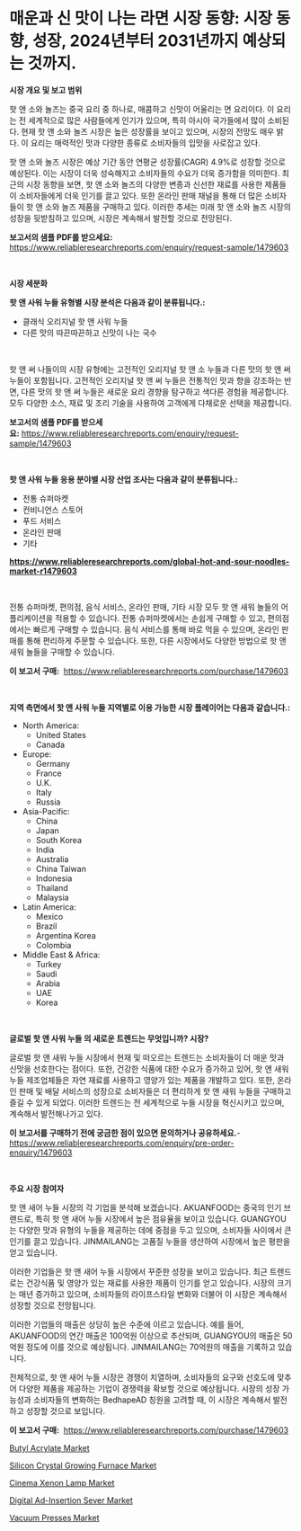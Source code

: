 <p><h1>매운과 신 맛이 나는 라면 시장 동향: 시장 동향, 성장, 2024년부터 2031년까지 예상되는 것까지.</h1></p><p><strong>시장 개요 및 보고 범위</strong></p>
<p><p>핫 앤 소와 놀즈는 중국 요리 중 하나로, 매콤하고 신맛이 어울리는 면 요리이다. 이 요리는 전 세계적으로 많은 사람들에게 인기가 있으며, 특히 아시아 국가들에서 많이 소비된다. 현재 핫 앤 소와 놀즈 시장은 높은 성장률을 보이고 있으며, 시장의 전망도 매우 밝다. 이 요리는 매력적인 맛과 다양한 종류로 소비자들의 입맛을 사로잡고 있다.</p><p>핫 앤 소와 놀즈 시장은 예상 기간 동안 연평균 성장률(CAGR) 4.9%로 성장할 것으로 예상된다. 이는 시장이 더욱 성숙해지고 소비자들의 수요가 더욱 증가함을 의미한다. 최근의 시장 동향을 보면, 핫 앤 소와 놀즈의 다양한 변종과 신선한 재료를 사용한 제품들이 소비자들에게 더욱 인기를 끌고 있다. 또한 온라인 판매 채널을 통해 더 많은 소비자들이 핫 앤 소와 놀즈 제품을 구매하고 있다. 이러한 추세는 미래 핫 앤 소와 놀즈 시장의 성장을 뒷받침하고 있으며, 시장은 계속해서 발전할 것으로 전망된다.</p></p>
<p><strong>보고서의 샘플 PDF를 받으세요:</strong> <a href="https://www.reliableresearchreports.com/enquiry/request-sample/1479603">https://www.reliableresearchreports.com/enquiry/request-sample/1479603</a></p>
<p>&nbsp;</p>
<p><strong>시장 세분화</strong></p>
<p><strong>핫 앤 사워 누들 유형별 시장 분석은 다음과 같이 분류됩니다.:</strong></p>
<p><ul><li>클래식 오리지널 핫 앤 사워 누들</li><li>다른 맛의 따끈따끈하고 신맛이 나는 국수</li></ul></p>
<p>&nbsp;</p>
<p><p>핫 앤 써 나들이의 시장 유형에는 고전적인 오리지널 핫 앤 소 누들과 다른 맛의 핫 앤 써 누들이 포함됩니다. 고전적인 오리지널 핫 앤 써 누들은 전통적인 맛과 향을 강조하는 반면, 다른 맛의 핫 앤 써 누들은 새로운 요리 경향을 탐구하고 색다른 경험을 제공합니다. 모두 다양한 소스, 재료 및 조리 기술을 사용하여 고객에게 다채로운 선택을 제공합니다.</p></p>
<p><strong>보고서의 샘플 PDF를 받으세요:</strong>&nbsp;<a href="https://www.reliableresearchreports.com/enquiry/request-sample/1479603">https://www.reliableresearchreports.com/enquiry/request-sample/1479603</a></p>
<p>&nbsp;</p>
<p><strong> 핫 앤 사워 누들 응용 분야별 시장 산업 조사는 다음과 같이 분류됩니다.:</strong></p>
<p><ul><li>전통 슈퍼마켓</li><li>컨비니언스 스토어</li><li>푸드 서비스</li><li>온라인 판매</li><li>기타</li></ul></p>
<p><strong><a href="https://www.reliableresearchreports.com/global-hot-and-sour-noodles-market-r1479603">https://www.reliableresearchreports.com/global-hot-and-sour-noodles-market-r1479603</a></strong></p>
<p>&nbsp;</p>
<p><p>전통 슈퍼마켓, 편의점, 음식 서비스, 온라인 판매, 기타 시장 모두 핫 앤 새워 놀들의 어플리케이션을 적용할 수 있습니다. 전통 슈퍼마켓에서는 손쉽게 구매할 수 있고, 편의점에서는 빠르게 구매할 수 있습니다. 음식 서비스를 통해 바로 먹을 수 있으며, 온라인 판매를 통해 편리하게 주문할 수 있습니다. 또한, 다른 시장에서도 다양한 방법으로 핫 앤 새워 놀들을 구매할 수 있습니다.</p></p>
<p><strong>이 보고서 구매:</strong>&nbsp; <a href="https://www.reliableresearchreports.com/purchase/1479603">https://www.reliableresearchreports.com/purchase/1479603</a></p>
<p>&nbsp;</p>
<p><strong>지역 측면에서 핫 앤 사워 누들 지역별로 이용 가능한 시장 플레이어는 다음과 같습니다.:</strong></p>
<p><ul>
    <li>
        North America:
        <ul>
            <li>United States</li>
            <li>Canada</li>
        </ul>
    </li>
    <li>
        Europe:
        <ul>
            <li>Germany</li>
            <li>France</li>
            <li>U.K.</li>
            <li>Italy</li>
            <li>Russia</li>
        </ul>
    </li>
    <li>
        Asia-Pacific:
        <ul>
            <li>China</li>
            <li>Japan</li>
            <li>South Korea</li>
            <li>India</li>
            <li>Australia</li>
            <li>China Taiwan</li>
            <li>Indonesia</li>
            <li>Thailand</li>
            <li>Malaysia</li>
        </ul>
    </li>
    <li>
        Latin America:
        <ul>
            <li>Mexico</li>
            <li>Brazil</li>
            <li>Argentina Korea</li>
            <li>Colombia</li>
        </ul>
    </li>
    <li>
        Middle East & Africa:
        <ul>
            <li>Turkey</li>
            <li>Saudi</li>
            <li>Arabia</li>
            <li>UAE</li>
            <li>Korea</li>
        </ul>
    </li>
    </ul></p>
<p>&nbsp;</p>
<p><strong>글로벌 핫 앤 사워 누들 의 새로운 트렌드는 무엇입니까? 시장?</strong></p>
<p><p>글로벌 핫 앤 새워 누들 시장에서 현재 및 떠오르는 트렌드는 소비자들이 더 매운 맛과 신맛을 선호한다는 점이다. 또한, 건강한 식품에 대한 수요가 증가하고 있어, 핫 앤 새워 누들 제조업체들은 자연 재료를 사용하고 영양가 있는 제품을 개발하고 있다. 또한, 온라인 판매 및 배달 서비스의 성장으로 소비자들은 더 편리하게 핫 앤 새워 누들을 구매하고 즐길 수 있게 되었다. 이러한 트렌드는 전 세계적으로 누들 시장을 혁신시키고 있으며, 계속해서 발전해나가고 있다.</p></p>
<p><strong>이 보고서를 구매하기 전에 궁금한 점이 있으면 문의하거나 공유하세요.</strong>- <a href="https://www.reliableresearchreports.com/enquiry/pre-order-enquiry/1479603">https://www.reliableresearchreports.com/enquiry/pre-order-enquiry/1479603</a></p>
<p>&nbsp;</p>
<p><strong>주요 시장 참여자</strong></p>
<p><p>핫 앤 새어 누들 시장의 각 기업을 분석해 보겠습니다. AKUANFOOD는 중국의 인기 브랜드로, 특히 핫 앤 새어 누들 시장에서 높은 점유율을 보이고 있습니다. GUANGYOU는 다양한 맛과 유형의 누들을 제공하는 데에 중점을 두고 있으며, 소비자들 사이에서 큰 인기를 끌고 있습니다. JINMAILANG는 고품질 누들을 생산하여 시장에서 높은 평판을 얻고 있습니다.</p><p>이러한 기업들은 핫 앤 새어 누들 시장에서 꾸준한 성장을 보이고 있습니다. 최근 트렌드로는 건강식품 및 영양가 있는 재료를 사용한 제품이 인기를 얻고 있습니다. 시장의 크기는 매년 증가하고 있으며, 소비자들의 라이프스타일 변화와 더불어 이 시장은 계속해서 성장할 것으로 전망됩니다.</p><p>이러한 기업들의 매출은 상당히 높은 수준에 이르고 있습니다. 예를 들어, AKUANFOOD의 연간 매출은 100억원 이상으로 추산되며, GUANGYOU의 매출은 50억원 정도에 이를 것으로 예상됩니다. JINMAILANG는 70억원의 매출을 기록하고 있습니다.</p><p>전체적으로, 핫 앤 새어 누들 시장은 경쟁이 치열하며, 소비자들의 요구와 선호도에 맞추어 다양한 제품을 제공하는 기업이 경쟁력을 확보할 것으로 예상됩니다. 시장의 성장 가능성과 소비자들의 변화하는 BedhapeAD 칭원을 고려할 때, 이 시장은 계속해서 발전하고 성장할 것으로 보입니다.</p></p>
<p><strong>이 보고서 구매:</strong>&nbsp;&nbsp;<a href="https://www.reliableresearchreports.com/purchase/1479603">https://www.reliableresearchreports.com/purchase/1479603</a></p>
<p><p><a href="https://issuu.com/reportprime-2/docs/butyl-acrylate-market-size-2030.pptx">Butyl Acrylate Market</a></p><p><a href="https://github.com/eeaveuhhh/Market-Research-Report-List-2/blob/main/silicon-crystal-growing-furnace-market.md">Silicon Crystal Growing Furnace Market</a></p><p><a href="https://confirmed-shield-e13.notion.site/Cinema-Xenon-Lamp-Market-Insight-Market-Trends-Growth-Forecasted-from-2024-TO-2031-4724ae40d6be4ed9bbf5e6782f4b9c0b">Cinema Xenon Lamp Market</a></p><p><a href="https://www.linkedin.com/pulse/digital-ad-insertion-sever-market-dynamics-2024-2031-also-m47hc?trackingId=enMemC6XTOZoOi0B2rxLsQ%3D%3D">Digital Ad-Insertion Sever Market</a></p><p><a href="https://view.publitas.com/reportprime-1/vacuum-presses-market-furnishes-information-on-market-share-market-trends-and-market-growth/">Vacuum Presses Market</a></p></p>